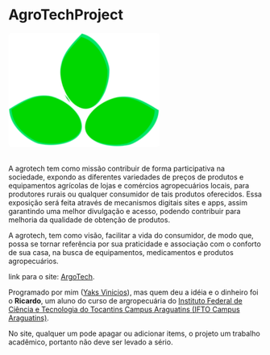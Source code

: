 # AgroTechProject

<img src="./AgroTech.png" alt="AgroTechLogo" style="width:300px;margin:auto;border-radius:6px"/>
<br/>
<br/>

A agrotech tem como missão contribuir de forma participativa na sociedade, expondo as diferentes variedades de preços de produtos e equipamentos agrícolas de lojas e comércios agropecuários locais, para produtores rurais ou qualquer consumidor de tais produtos oferecidos. Essa exposição será feita através de mecanismos digitais sites e apps, assim garantindo uma melhor divulgação e acesso, podendo contribuir para melhoria da qualidade de obtenção de produtos.

A agrotech, tem como visão, facilitar a vida do consumidor, de modo que, possa se tornar referência por sua praticidade e associação com o conforto de sua casa, na busca de equipamentos, medicamentos e produtos agropecuários.

link para o site: [ArgoTech](https://iftoagrotech.herokuapp.com).

Programado por mim ([Yaks Vinicios](http://github.com/RoboCopGay)), mas quem deu a idéia e o dinheiro foi o **Ricardo**, um aluno do curso de argropecuária do [Instituto Federal de Ciência e Tecnologia do Tocantins Campus Araguatins (IFTO Campus Araguatins)](http://www.ifto.edu.br/araguatins).

No site, qualquer um pode apagar ou adicionar items, o projeto um trabalho acadêmico, portanto não deve ser levado a sério.

